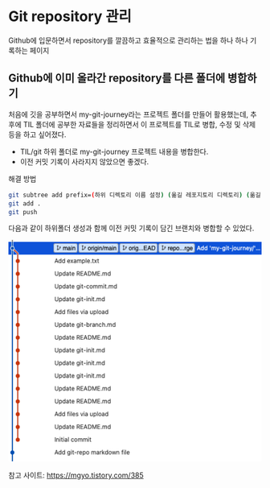 # Git repository 관리

Github에 입문하면서 repository를 깔끔하고 효율적으로 관리하는 법을 하나 하나 기록하는 페이지

## Github에 이미 올라간 repository를 다른 폴더에 병합하기

처음에 깃을 공부하면서 my-git-journey라는 프로젝트 폴더를 만들어 활용했는데, 추후에 TIL 폴더에 공부한 자료들을 정리하면서 이 프로젝트를 TIL로 병합, 수정 및 삭제 등을 하고 싶어졌다.

- TIL/git 하위 폴더로 my-git-journey 프로젝트 내용을 병합한다.
- 이전 커밋 기록이 사라지지 않았으면 좋겠다.

해결 방법

```bash
git subtree add prefix=(하위 디렉토리 이름 설정) (옮길 레포지토리 디렉토리) (옮길 레포지토리 브랜치)
git add .
git push
```
다음과 같이 하위폴더 생성과 함께 이전 커밋 기록이 담긴 브랜치와 병합할 수 있었다.

![sourcetree.png](sourcetree.png)

참고 사이트: https://mgyo.tistory.com/385
